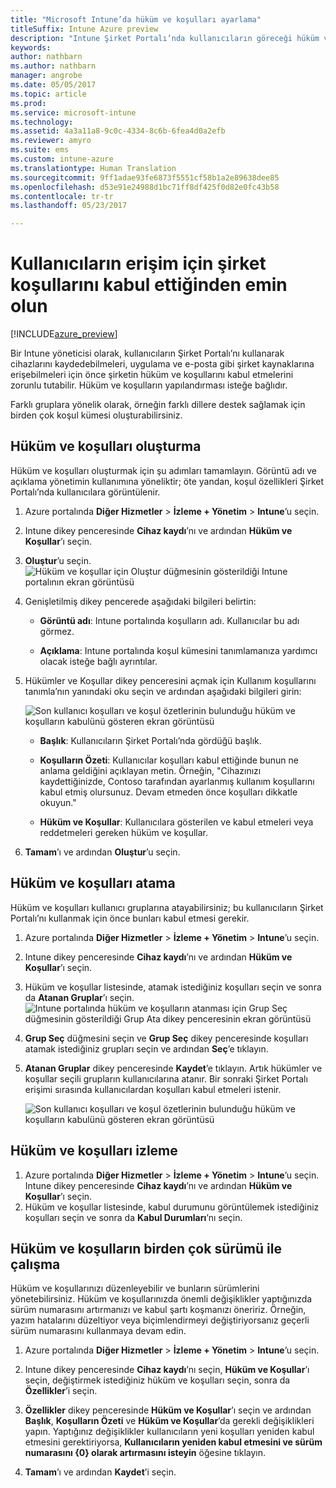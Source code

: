 ```yaml
---
title: "Microsoft Intune’da hüküm ve koşulları ayarlama"
titleSuffix: Intune Azure preview
description: "Intune Şirket Portalı’nda kullanıcıların göreceği hüküm ve koşulları ayarlayın. "
keywords: 
author: nathbarn
ms.author: nathbarn
manager: angrobe
ms.date: 05/05/2017
ms.topic: article
ms.prod: 
ms.service: microsoft-intune
ms.technology: 
ms.assetid: 4a3a11a8-9c0c-4334-8c6b-6fea4d0a2efb
ms.reviewer: amyro
ms.suite: ems
ms.custom: intune-azure
ms.translationtype: Human Translation
ms.sourcegitcommit: 9ff1adae93fe6873f5551cf58b1a2e89638dee85
ms.openlocfilehash: d53e91e24988d1bc71ff8df425f0d82e0fc43b58
ms.contentlocale: tr-tr
ms.lasthandoff: 05/23/2017

---
```


# <a name="ensure-users-accept-company-terms-for-access"></a>Kullanıcıların erişim için şirket koşullarını kabul ettiğinden emin olun

[!INCLUDE[azure_preview](./includes/azure_preview.md)]

Bir Intune yöneticisi olarak, kullanıcıların Şirket Portalı’nı kullanarak cihazlarını kaydedebilmeleri, uygulama ve e-posta gibi şirket kaynaklarına erişebilmeleri için önce şirketin hüküm ve koşullarını kabul etmelerini zorunlu tutabilir. Hüküm ve koşulların yapılandırması isteğe bağlıdır.

Farklı gruplara yönelik olarak, örneğin farklı dillere destek sağlamak için birden çok koşul kümesi oluşturabilirsiniz.

## <a name="create-terms-and-conditions"></a>Hüküm ve koşulları oluşturma
Hüküm ve koşulları oluşturmak için şu adımları tamamlayın. Görüntü adı ve açıklama yönetimin kullanımına yöneliktir; öte yandan, koşul özellikleri Şirket Portalı’nda kullanıcılara görüntülenir.

1. Azure portalında **Diğer Hizmetler** > **İzleme + Yönetim** > **Intune**’u seçin.

2. Intune dikey penceresinde **Cihaz kaydı**’nı ve ardından **Hüküm ve Koşullar**’ı seçin.

3. **Oluştur**’u seçin.
![Hüküm ve koşullar için Oluştur düğmesinin gösterildiği Intune portalının ekran görüntüsü](media/terms-create-terms.png)

4. Genişletilmiş dikey pencerede aşağıdaki bilgileri belirtin:

   - **Görüntü adı**: Intune portalında koşulların adı. Kullanıcılar bu adı görmez.

   - **Açıklama**: Intune portalında koşul kümesini tanımlamanıza yardımcı olacak isteğe bağlı ayrıntılar.

5. Hükümler ve Koşullar dikey penceresini açmak için Kullanım koşullarını tanımla’nın yanındaki oku seçin ve ardından aşağıdaki bilgileri girin:

   ![Son kullanıcı koşulları ve koşul özetlerinin bulunduğu hüküm ve koşulların kabulünü gösteren ekran görüntüsü](./media/terms-summary-create.png)

   - **Başlık**: Kullanıcıların Şirket Portalı’nda gördüğü başlık.

   - **Koşulların Özeti**: Kullanıcılar koşulları kabul ettiğinde bunun ne anlama geldiğini açıklayan metin. Örneğin, "Cihazınızı kaydettiğinizde, Contoso tarafından ayarlanmış kullanım koşullarını kabul etmiş olursunuz. Devam etmeden önce koşulları dikkatle okuyun."

   - **Hüküm ve Koşullar**: Kullanıcılara gösterilen ve kabul etmeleri veya reddetmeleri gereken hüküm ve koşullar.

6. **Tamam**’ı ve ardından **Oluştur**’u seçin.

## <a name="assign-terms-and-conditions"></a>Hüküm ve koşulları atama

Hüküm ve koşulları kullanıcı gruplarına atayabilirsiniz; bu kullanıcıların Şirket Portalı’nı kullanmak için önce bunları kabul etmesi gerekir.

1. Azure portalında **Diğer Hizmetler** > **İzleme + Yönetim** > **Intune**’u seçin.

2. Intune dikey penceresinde **Cihaz kaydı**’nı ve ardından **Hüküm ve Koşullar**’ı seçin.

3. Hüküm ve koşullar listesinde, atamak istediğiniz koşulları seçin ve sonra da **Atanan Gruplar**’ı seçin.
![Intune portalında hüküm ve koşulların atanması için Grup Seç düğmesinin gösterildiği Grup Ata dikey penceresinin ekran görüntüsü](media/terms-assign-groups.png)

4. **Grup Seç** düğmesini seçin ve **Grup Seç** dikey penceresinde koşulları atamak istediğiniz grupları seçin ve ardından **Seç**’e tıklayın.

5. **Atanan Gruplar** dikey penceresinde **Kaydet**’e tıklayın.  Artık hükümler ve koşullar seçili grupların kullanıcılarına atanır. Bir sonraki Şirket Portalı erişimi sırasında kullanıcılardan koşulları kabul etmeleri istenir.

   ![Son kullanıcı koşulları ve koşul özetlerinin bulunduğu hüküm ve koşulların kabulünü gösteren ekran görüntüsü](./media/terms-summary-accept.png)

## <a name="monitor-a-terms-and-conditions"></a>Hüküm ve koşulları izleme

1. Azure portalında **Diğer Hizmetler** > **İzleme + Yönetim** > **Intune**’u seçin. Intune dikey penceresinde **Cihaz kaydı**’nı ve ardından **Hüküm ve Koşullar**’ı seçin.
2. Hüküm ve koşullar listesinde, kabul durumunu görüntülemek istediğiniz koşulları seçin ve sonra da **Kabul Durumları**’nı seçin.

## <a name="work-with-multiple-versions-of-terms-and-conditions"></a>Hüküm ve koşulların birden çok sürümü ile çalışma
Hüküm ve koşullarınızı düzenleyebilir ve bunların sürümlerini yönetebilirsiniz. Hüküm ve koşullarınızda önemli değişiklikler yaptığınızda sürüm numarasını artırmanızı ve kabul şartı koşmanızı öneririz. Örneğin, yazım hatalarını düzeltiyor veya biçimlendirmeyi değiştiriyorsanız geçerli sürüm numarasını kullanmaya devam edin.

1. Azure portalında **Diğer Hizmetler** > **İzleme + Yönetim** > **Intune**’u seçin.

2. Intune dikey penceresinde **Cihaz kaydı**’nı seçin, **Hüküm ve Koşullar**’ı seçin, değiştirmek istediğiniz hüküm ve koşulları seçin, sonra da **Özellikler**’i seçin.

4. **Özellikler** dikey penceresinde **Hüküm ve Koşullar**’ı seçin ve ardından **Başlık**, **Koşulların Özeti** ve **Hüküm ve Koşullar**’da gerekli değişiklikleri yapın. Yaptığınız değişiklikler kullanıcıların yeni koşulları yeniden kabul etmesini gerektiriyorsa, **Kullanıcıların yeniden kabul etmesini ve sürüm numarasını {0} olarak artırmasını isteyin** öğesine tıklayın.

4.  **Tamam**’ı ve ardından **Kaydet**’i seçin.

